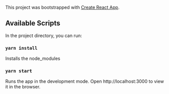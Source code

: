 This project was bootstrapped with [Create React App](https://github.com/facebook/create-react-app).

## Available Scripts

In the project directory, you can run:

### `yarn install`
Installs the node_modules

### `yarn start`
Runs the app in the development mode.
Open http://localhost:3000 to view it in the browser.